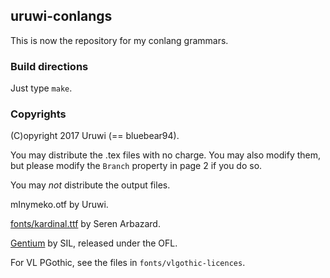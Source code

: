 ## uruwi-conlangs

This is now the repository for my conlang grammars.

### Build directions

Just type `make`.

### Copyrights

(C)opyright 2017 Uruwi (== bluebear94).

You may distribute the .tex files with no charge. You may also modify them, but please modify the `Branch` property in page 2 if you do so.

You may *not* distribute the output files.

mInymeko.otf by Uruwi.

[fonts/kardinal.ttf](http://conlinguistics.org/arka/e_data_atom_1.html) by Seren Arbazard.

[Gentium](https://software.sil.org/gentium/) by SIL, released under the OFL.

For VL PGothic, see the files in `fonts/vlgothic-licences`.

